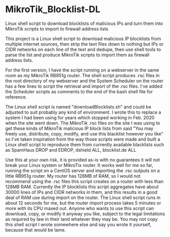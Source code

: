 # MikroTik_Blocklist-DL
Linux shell script to download blocklists of malicious IPs and turn them into MikroTik scripts to import to firewall address lists

This project is a Linux shell script to download malicious IP blocklists from multiple internet sources, then strip the text files down to nothing but IPs or CIDR networks on each line of the text and dedupe, then use shell tools to parse the list and produce MikroTik scripts to import them as firewall address lists.  

For the first version, I have the script running on a webserver in the same room as my MikroTik RB951g router.  The shell script produces .rsc files in the root directory of my webserver and the System Scheduler on the router has a few lines to script the retrieval and import of the .rsc files.  I've added the Scheduler scripts as comments to the end of the bash shell file for reference.

The Linux shell script is named "downloadBlocklists.sh" and could be adjusted to suit probably any kind of environment.  I wrote this to replace a system I had been using for years which stopped working in Feb. 2020 when the site went down.  The MikroTik .rsc files on the site I was using to get these kinds of MikroTik malicious IP block lists from said "You may freely use, distribute, copy, modify, and use this blacklist however you like" so I've taken inspiration from the way those scripts were made and built a Linux shell script to reproduce them from currently available blacklists such as SpamHaus DROP and EDROP, dshield ALL, blocklist.de ALL

Use this at your own risk, it is provided as-is with no guarantees it will not break your Linux system or MikroTix router.  It works well for me so far, running the script on a CentOS server and importing the .rsc outputs on a little RB951g router.  My router has 128MB of RAM, so I would not recommend using the .rsc files this script creates on a router with less than 128MB RAM.  Currently the IP blocklists this script aggregates have about 30000 lines of IPs and CIDR networks in them, and this results in a good deal of RAM use during import on the router.  The Linux shell script runs in about 12 seconds for me, but the router import process takes 5 minutes or more with its CPU maxed out.
Anyone who wants to use this script can download, copy, or modify it anyway you like, subject to the legal limitations as required by law in their land whatever they may be.  You may not copy this shell script I wrote somewhere else and say you wrote it yourself, because that would be lame.  
